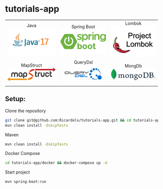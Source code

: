 # tutorials-app


|                                                                                                       |                                                                                                           |                                                                                                   |
|:-----------------------------------------------------------------------------------------------------:|:---------------------------------------------------------------------------------------------------------:|:-------------------------------------------------------------------------------------------------:|
|     Java <img width="1604" alt="screen shot 2017-08-07 at 12 18 15 pm" src="docs/img/java17.png">     | Spring Boot <img width="1604" alt="screen shot 2017-08-07 at 12 18 15 pm" src="docs/img/springboot.png">  |  Lombok <img width="1604" alt="screen shot 2017-08-07 at 12 18 15 pm" src="docs/img/lombok.png">  |
| MapStruct <img width="1604" alt="screen shot 2017-08-07 at 12 18 15 pm" src="docs/img/mapstruct.png"> | QueryDsl       <img width="1604" alt="screen shot 2017-08-07 at 12 18 15 pm" src="docs/img/querydsl.png"> | MongDb    <img width="1604" alt="screen shot 2017-08-07 at 12 18 15 pm" src="docs/img/mongo.png"> |

## Setup:
Clone the repository
```bash
git clone git@github.com:Ricardolv/tutorials-app.git && cd tutorials-app   
mvn clean install -DskipTests 
```

Maven
```bash
mvn clean install -DskipTests 
```

Docker Compose
```bash
cd tutorials-app/docker && docker-compose up -d
```

Start project
```bash
mvn spring-boot:run
```


